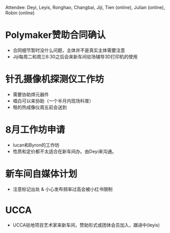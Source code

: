 Attendee: Deyi, Leyis, Ronghao, Changbai, Jiji, Tien (online), Julian (online), Robin (online)

# Polymaker赞助合同确认

- 合同细节暂时没什么问题，主体并不是真实主体需要注意
- Jiji每周二和周三6:30之后会来新车间驻场辅导3D打印机的使用

# 针孔摄像机探测仪工作坊

- 需要协助焊元器件
- 唱白可以来协助（一个半月内现场科普）
- 租的热成像仪周五前会送到

# 8月工作坊申请

- lucan和Byron的工作坊
- 性质和定价都不太适合在新车间办。由Deyi来沟通。

# 新车间自媒体计划

- 注意标记出处 & 小心发布频率过高会被小红书限制

# UCCA

- UCCA驻地项目艺术家来新车间，赞助形式或团体会员加入，跟进中(leyis)
